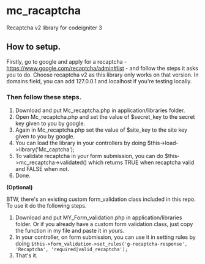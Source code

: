 # mc_racaptcha
Recaptcha v2 library for codeigniter 3

## How to setup.

Firstly, go to google and apply for a recaptcha - https://www.google.com/recaptcha/admin#list - and follow the steps it asks you to do. Choose recaptcha v2 as this library only works on that version. In domains field, you can add 127.0.0.1 and localhost if you're testing locally. 

### Then follow these steps.
1. Download and put Mc_recaptcha.php in application/libraries folder.
2. Open Mc_recaptcha.php and set the value of $secret_key to the secret key given to you by google. 
2. Again in Mc_recaptcha.php set the value of $site_key to the site key given to you by google. 
3. You can load the library in your controllers by doing $this->load->library('Mc_captcha');
4. To validate recaptcha in your form submission, you can do $this->mc_recaptcha->validated() which returns TRUE when recaptcha valid and FALSE when not.
4. Done.

**(Optional)**

BTW, there's an existing custom form_validation class included in this repo. To use it do the following steps.
1. Download and put MY_Form_validation.php in application/libraries folder. Or if you already have a custom form validation class, just copy the function in my file and paste it in yours.
2. In your controller, on form submission, you can use it in setting rules by doing `$this->form_validation->set_rules('g-recaptcha-response', 'Recaptcha', 'required|valid_recaptcha');`
3. That's it.
